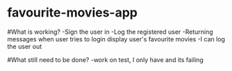 # favourite-movies-app

#What is working?
-Sign the user in
-Log the registered user
-Returning messages when user tries to login
display user's favourite movies
-I can log the user out


#What still need to be done?
-work on test, I only have and its failing
